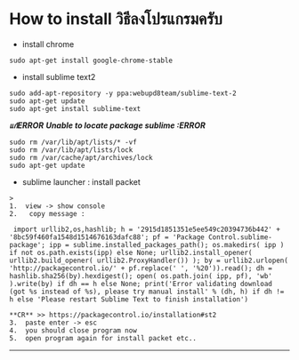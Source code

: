 # How to install วิธีลงโปรแกรมครับ
* install chrome

```
sudo apt-get install google-chrome-stable

```

* install sublime text2 
```
sudo add-apt-repository -y ppa:webupd8team/sublime-text-2
sudo apt-get update
sudo apt-get install sublime-text
```
**_แก้ERROR_**
**_Unable to locate package sublime :ERROR_**
```
sudo rm /var/lib/apt/lists/* -vf 
sudo rm /var/lib/apt/lists/lock
sudo rm /var/cache/apt/archives/lock
sudo apt-get update
```

* sublime launcher : install packet 

```
>
1.  view -> show console
2.   copy message :

 import urllib2,os,hashlib; h = '2915d1851351e5ee549c20394736b442' + '8bc59f460fa1548d1514676163dafc88'; pf = 'Package Control.sublime-package'; ipp = sublime.installed_packages_path(); os.makedirs( ipp ) if not os.path.exists(ipp) else None; urllib2.install_opener( urllib2.build_opener( urllib2.ProxyHandler()) ); by = urllib2.urlopen( 'http://packagecontrol.io/' + pf.replace(' ', '%20')).read(); dh = hashlib.sha256(by).hexdigest(); open( os.path.join( ipp, pf), 'wb' ).write(by) if dh == h else None; print('Error validating download (got %s instead of %s), please try manual install' % (dh, h) if dh != h else 'Please restart Sublime Text to finish installation') 

**CR** >> https://packagecontrol.io/installation#st2
3.  paste enter -> esc
4.  you should close program now 
5.  open program again for install packet etc..
```
-------------------------------------------------------













